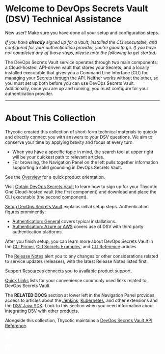 ﻿[title]: # (Getting Started)
[tags]: # (DevOps Secrets Vault,DSV,)
[priority]: # (1)

# Welcome to DevOps Secrets Vault (DSV) Technical Assistance

New user? Make sure you have done all your setup and configuration steps.

*If you have **already** signed up for a vault, installed the CLI executable, and configured for your authentication provider, you’re good to go. If you have not completed any of those steps, please note the following to get started.*

The DevOps Secrets Vault service operates through two main components: a Cloud-hosted, API-driven vault that stores your Secrets, and a locally installed executable that gives you a Command Line Interface (CLI) for managing your Secrets through the API. Neither works without the other, so you must set up both before you can use DevOps Secrets Vault. Additionally, once you are up and running, you must configure for your authentication provider.

---

# About This Collection

Thycotic created this collection of short-form technical materials to quickly and directly connect you with answers to your DSV questions. We aim to conserve your time by applying brevity and focus at every turn.

* When you have a specific topic in mind, the search tool at upper right will be your quickest path to relevant articles.
* For browsing, the Navigation Panel on the left pulls together information supporting a solid grounding in DevOps Secrets Vault.

See the [Overview](./overview/index.md) for a quick product orientation.

Visit [Obtain DevOps Secrets Vault](./obtain/index.md) to learn how to sign up for your Thycotic One Cloud-hosted vault (the first component) and download and place the CLI executable (the second component).

[Setup DevOps Secrets Vault](./setup/index.md) explains initial setup steps. Authentication figures prominently:

* [Authentication: General](./authent-gen/index.md) covers typical installations.
* [Authentication: Azure or AWS](./authent-azure-aws/index.md) covers use of DSV with third party authentication platforms.

After you finish setup, you can learn more about DevOps Secrets Vault in the [CLI Primer](./cli-primer/index.md), [CLI Secrets Examples](./cli-examples/index.md), and [CLI Reference](./cli-ref/index.md) articles.

The [Release Notes](release-notes.md) alert you to any changes or other considerations related to service updates (releases), with the latest Release Notes listed first.

[Support Resources](./support/index.md) connects you to available product support.

[Quick Links](./quick-links/) lists for your convenience commonly used links related to DevOps Secrets Vault.

The **RELATED DOCS** section at lower left in the Navigation Panel provides access to articles about the [Jenkins](/dsv-extension-jenkins), [Kubernetes](/dsv-extension-kubernetes), and other extensions and the [DSV Java SDK](/dsv-sdk-java). Look to this section when you need information about integrating DSV with other products.

Alongside this collection, Thycotic maintains a [DevOps Secrets Vault API Reference](https://dsv.thycotic.com/api).

![](./images/spacer.png)

![](./images/spacer.png)

